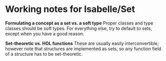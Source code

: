 # Working notes for Isabelle/Set

**Formulating a concept as a set vs. a soft type**
Proper classes and type classes should be soft types. For everything else, try to default to sets, except when you have a good reason.

**Set-theoretic vs. HOL functions**
These are usually easily interconvertible; however note that structures are implemented as sets, so any function field of a structure has to be set-theoretic.
